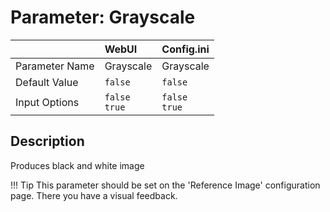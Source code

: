 # Parameter: Grayscale

|                   | WebUI               | Config.ini
|:---               |:---                 |:----
| Parameter Name    | Grayscale           | Grayscale
| Default Value     | `false`             | `false`
| Input Options     | `false`<br>`true`   | `false`<br>`true` 


## Description

Produces black and white image


!!! Tip
    This parameter should be set on the 'Reference Image' configuration page.
    There you have a visual feedback.
